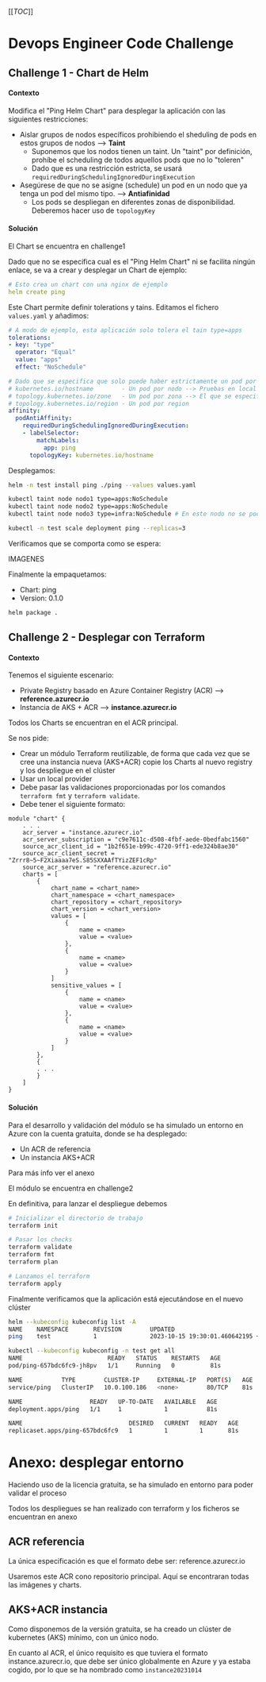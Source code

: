 [[_TOC_]]





# Devops Engineer Code Challenge



## Challenge 1 - Chart de Helm



#### Contexto

Modifica el "Ping Helm Chart" para desplegar la aplicación con las siguientes restricciones:

- Aislar grupos de nodos específicos prohibiendo el sheduling de pods en estos grupos de nodos --> **Taint**
  - Suponemos que los nodos tienen un taint. Un "taint" por definición, prohíbe el scheduling de todos aquellos pods que no lo "toleren"
  - Dado que es una restricción estricta, se usará `requiredDuringSchedulingIgnoredDuringExecution`
- Asegúrese de que no se asigne (schedule) un pod en un nodo que ya tenga un pod del mismo tipo. --> **Antiafinidad**
  - Los pods se despliegan en diferentes zonas de disponibilidad. Deberemos hacer uso de `topologyKey`



#### **Solución**

El Chart se encuentra en challenge1

Dado que no se especifica cual es el "Ping Helm Chart" ni se facilita ningún enlace, se va a crear y desplegar un Chart de ejemplo:

```yaml
# Esto crea un chart con una nginx de ejemplo
helm create ping
```

Este Chart permite definir tolerations y tains. Editamos el fichero `values.yaml` y añadimos:

```yaml
# A modo de ejemplo, esta aplicación solo tolera el tain type=apps
tolerations:
- key: "type"
  operator: "Equal"
  value: "apps"
  effect: "NoSchedule"

# Dado que se especifica que solo puede haber estrictamente un pod por zona, se configura requiredDuringSchedulingIgnoredDuringExecution y topology.kubernetes.io/zone
# kubernetes.io/hostname        - Un pod por nodo --> Pruebas en local
# topology.kubernetes.io/zone   - Un pod por zona --> El que se especifica en el challenge que deberemos usar en los cluster AKS
# topology.kubernetes.io/region - Un pod por region
affinity:
  podAntiAffinity:
    requiredDuringSchedulingIgnoredDuringExecution:
    - labelSelector:
        matchLabels:
          app: ping
      topologyKey: kubernetes.io/hostname
```

Desplegamos:

```bash
helm -n test install ping ./ping --values values.yaml

kubectl taint node nodo1 type=apps:NoSchedule
kubectl taint node nodo2 type=apps:NoSchedule
kubectl taint node nodo3 type=infra:NoSchedule # En este nodo no se podrá ejecutar la aplicacion

kubectl -n test scale deployment ping --replicas=3
```

Verificamos que se comporta como se espera:

IMAGENES

Finalmente la empaquetamos:

- Chart: ping
- Version: 0.1.0

```bash
helm package .
```



## Challenge 2 - Desplegar con Terraform



#### Contexto

Tenemos el siguiente escenario:

- Private Registry basado en Azure Container Registry (ACR) --> **reference.azurecr.io**
- Instancia de AKS + ACR --> **instance.azurecr.io**

Todos los Charts se encuentran en el ACR principal. 

Se nos pide:

- Crear un módulo Terraform reutilizable, de forma que cada vez que se cree una instancia nueva (AKS+ACR) copie los Charts al nuevo registry y los despliegue en el clúster
- Usar un local provider
- Debe pasar las validaciones proporcionadas por los comandos `terraform fmt` y `terraform validate`.
- Debe tener el siguiente formato:

```
module "chart" {
    . . .
    acr_server = "instance.azurecr.io"
    acr_server_subscription = "c9e7611c-d508-4fbf-aede-0bedfabc1560"
    source_acr_client_id = "1b2f651e-b99c-4720-9ff1-ede324b8ae30"
    source_acr_client_secret = "Zrrr8~5~F2Xiaaaa7eS.S85SXXAAfTYizZEF1cRp"
    source_acr_server = "reference.azurecr.io"
    charts = [
        {
            chart_name = <chart_name>
            chart_namespace = <chart_namespace>
            chart_repository = <chart_repository>
            chart_version = <chart_version>
            values = [
                {
                    name = <name>
                    value = <value>
                },
                {
                    name = <name>
                    value = <value>
                }
            ]
            sensitive_values = [
                {
                    name = <name>
                    value = <value>
                },
                {
                    name = <name>
                    value = <value>
                }
            ]
        },
        {
        . . .
        }
    ]
}
```



#### Solución

Para el desarrollo y validación del módulo se ha simulado un entorno en Azure con la cuenta gratuita, donde se ha desplegado:

- Un ACR de referencia
- Un instancia AKS+ACR

Para más info ver el anexo

El módulo se encuentra en challenge2

En definitiva, para lanzar el despliegue debemos

```bash
# Inicializar el directorio de trabajo
terraform init

# Pasar los checks
terraform validate
terraform fmt
terraform plan

# Lanzamos el terraform
terraform apply
```

Finalmente verificamos que la aplicación está ejecutándose en el nuevo clúster

```bash
helm --kubeconfig kubeconfig list -A
NAME    NAMESPACE       REVISION        UPDATED                                         STATUS          CHART           APP VERSION
ping    test            1               2023-10-15 19:30:01.460642195 +0200 CEST        deployed        ping-0.1.0      1.16.0

kubectl --kubeconfig kubeconfig -n test get all
NAME                        READY   STATUS    RESTARTS   AGE
pod/ping-657bdc6fc9-jh8pv   1/1     Running   0          81s

NAME           TYPE        CLUSTER-IP     EXTERNAL-IP   PORT(S)   AGE
service/ping   ClusterIP   10.0.100.186   <none>        80/TCP    81s

NAME                   READY   UP-TO-DATE   AVAILABLE   AGE
deployment.apps/ping   1/1     1            1           81s

NAME                              DESIRED   CURRENT   READY   AGE
replicaset.apps/ping-657bdc6fc9   1         1         1       81s
```









# Anexo: desplegar entorno

Haciendo uso de la licencia gratuita, se ha simulado en entorno para poder validar el proceso

Todos los despliegues se han realizado con terraform y los ficheros se encuentran en anexo



## ACR referencia

La única especificación es que el formato debe ser: reference.azurecr.io

Usaremos este ACR cono repositorio principal. Aquí se encontraran todas las imágenes y charts.





## AKS+ACR instancia

Como disponemos de la versión gratuita, se ha creado un clúster de kubernetes (AKS) mínimo, con un único nodo.

En cuanto al ACR, el único requisito es que tuviera el formato instance.azurecr.io, que debe ser único globalmente en Azure y ya estaba cogido, por lo que se ha nombrado como `instance20231014`





